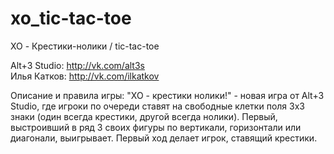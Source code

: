 # xo_tic-tac-toe
XO - Крестики-нолики / tic-tac-toe  

Alt+3 Studio: http://vk.com/alt3s  
Илья Катков: http://vk.com/ilkatkov  

Описание и правила игры:
"XO - крестики нолики!" - новая игра от Alt+3 Studio, где игроки по очереди ставят на свободные клетки поля 3х3 знаки (один всегда крестики, другой всегда нолики). Первый, выстроивший в ряд 3 своих фигуры по вертикали, горизонтали или диагонали, выигрывает. Первый ход делает игрок, ставящий крестики.  


 
